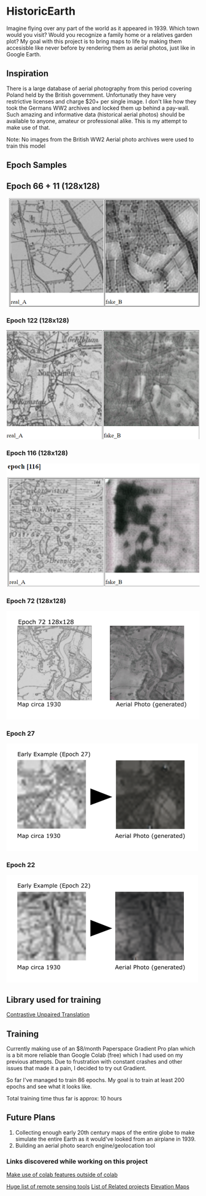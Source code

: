 # HistoricEarth

Imagine flying over any part of the world as it appeared in 1939. Which town would you visit? Would you recognize a family home or a relatives garden plot? My goal with this project is to bring maps to life by making them accesisble like never before by rendering them as aerial photos, just like in Google Earth.

## Inspiration

There is a large database of aerial photography from this period covering Poland held by the British government. Unfortunatly they have very restrictive licenses and charge $20+ per single image. I don't like how they took the Germans WW2 archives and locked them up behind a pay-wall. Such amazing and informative data (historical aerial photos) should be available to anyone, amateur or professional alike. This is my attempt to make use of that.

Note: No images from the British WW2 Aerial photo archives were used to train this model

## Epoch Samples

## Epoch 66 + 11 (128x128)

![](images/epoch_66_11.png.png)

### Epoch 122 (128x128)

![](images/epoch_122_ready.png)

### Epoch 116 (128x128)

![](images/epoch_116_ready.png)

### Epoch 72 (128x128)

![](images/epoch_72_ready.png)

### Epoch 27
![](images/Early_Example_27.png)

### Epoch 22
![](images/Early_Example_22.png)


## Library used for training
[Contrastive Unpaired Translation](https://github.com/taesungp/contrastive-unpaired-translation)

## Training

Currently making use of an $8/month Paperspace Gradient Pro plan which is a bit more reliable than Google Colab (free) which I had used on my previous attempts. Due to frustration with constant crashes and other issues that made it a pain, I decided to try out Gradient.

So far I've managed to train 86 epochs. My goal is to train at least 200 epochs and see what it looks like.

Total training time thus far is approx: 10 hours

## Future Plans

1. Collecting enough early 20th century maps of the entire globe to make simulate the entire Earth as it would've looked from an airplane in 1939.
2. Building an aerial photo search engine/geolocation tool


### Links discovered while working on this project

[Make use of colab features outside of colab](https://github.com/TakahiroDoi/opencv-workaround-for-colab/blob/main/Example_Cv2Workaround.ipynb)

[Huge list of remote sensing tools](https://github.com/robmarkcole/satellite-image-deep-learning#image-chippingtiling--merging)
[List of Related projects](https://www.thoughtco.com/historical-map-overlays-for-google-1422162)
[Elevation Maps](https://maps-for-free.com/)
